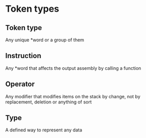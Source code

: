 # Token types

## Token type

Any unique \*word or a group of them

## Instruction

Any \*word that affects the output assembly by
calling a function

## Operator

Any modifier that modifies items on the stack by change,
not by replacement, deletion or anything of sort

## Type

A defined way to represent any data
